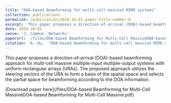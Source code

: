 ```yaml
---
title: "DOA-based beamforming for multi-cell massive MIMO systems"
collection: publications
permalink: /publication/2016-10-01-paper-title-number-8
excerpt: 'This paper proposes a direction-of-arrival (DOA)-based beamforming approach for multi-cell massive multiple-input multiple-output systems with uniform rectangular arrays (URAs). The proposed approach utilizes the steering vectors of the URA to form a basis of the spatial space and selects the partial space for beamforming according to the DOA information.'
date: 2016-10-01
venue: 'J. Commun. Networks'
paperurl: '/files/DOA-based Beamforming for Multi-Cell MassiveDOA-based Beamforming for Multi-Cell Massive.pdf'
citation: 'A. Hu,  "DOA-based beamforming for multi-cell massive MIMO systems," <i>J. Commun. Networks</i>, vol. 18, no. 5, pp. 735-743, Oct. 2016.'
---
```

This paper proposes a direction-of-arrival (DOA)-based beamforming approach for multi-cell massive multiple-input multiple-output systems with uniform rectangular arrays (URAs). The proposed approach utilizes the steering vectors of the URA to form a basis of the spatial space and selects the partial space for beamforming according to the DOA information.

[Download paper here](/files/DOA-based Beamforming for Multi-Cell MassiveDOA-based Beamforming for Multi-Cell Massive.pdf)
